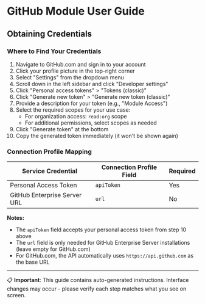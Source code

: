 # GitHub Module User Guide

## Obtaining Credentials

### Where to Find Your Credentials

1. Navigate to GitHub.com and sign in to your account <!-- Screenshot suggestion: GitHub homepage login -->
2. Click your profile picture in the top-right corner
3. Select "Settings" from the dropdown menu <!-- Screenshot suggestion: User dropdown menu -->
4. Scroll down in the left sidebar and click "Developer settings" <!-- Screenshot suggestion: Settings sidebar with Developer settings highlighted -->
5. Click "Personal access tokens" > "Tokens (classic)" <!-- Screenshot suggestion: Developer settings page with PAT section -->
6. Click "Generate new token" > "Generate new token (classic)" <!-- Screenshot suggestion: Token generation options -->
7. Provide a description for your token (e.g., "Module Access")
8. Select the required scopes for your use case:
   - For organization access: `read:org` scope
   - For additional permissions, select scopes as needed <!-- Screenshot suggestion: Scopes selection interface -->
9. Click "Generate token" at the bottom
10. Copy the generated token immediately (it won't be shown again) <!-- Screenshot suggestion: Generated token display with copy button -->

### Connection Profile Mapping

| Service Credential | Connection Profile Field | Required |
|-------------------|-------------------------|----------|
| Personal Access Token | `apiToken` | Yes |
| GitHub Enterprise Server URL | `url` | No |

**Notes:**
- The `apiToken` field accepts your personal access token from step 10 above
- The `url` field is only needed for GitHub Enterprise Server installations (leave empty for GitHub.com)
- For GitHub.com, the API automatically uses `https://api.github.com` as the base URL

---

📋 **Important**: This guide contains auto-generated instructions. Interface changes may occur - please verify each step matches what you see on screen.